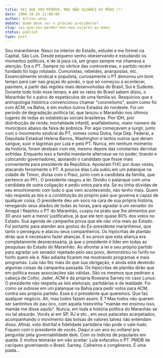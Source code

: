 ```yaml
---
title: SEI QUE VOU PERDER, MAS NÃO SUJAREI AS MÃOS !!!
date: 2006-10-26 21:00:00
author: milton.neto
debate: Quem deve ser o próximo presidente?
slug: sei-que-vou-perder-mas-nao-sujarei-as-maos
status: publish 
type: post
---
```


Sou maranhense. Nasci no interior do Estado, estudei e me formei na Capital, São Luís. Desde pequeno venho obeservando e estudando os momentos políticos, e de lá para cá, um grupo sempre me chamava a atenção. Era o PT. Sempre no vértice das controvérsias, o partido recém fundado foi logo rotulado. Comunistas, rebeldes, anarquistas, etc. Essencialmente sindical e populista, curiosamente o PT demorou um bom tempo para cair nas graças do povão, o que só começou a acontecer, pasmem, a partir das regiões mais desenvolvidas do Brasil, Sul e Sudeste.
Durante todo todo esse tempo, e até os ratos do Brasil sabem disso, o Maranhão foi o palco de espetáculos de uma família só. Resquícios que a antropologia histórica convencionou chamar "coronelismo", assim como foi com ACM, na Bahia, e em muitos outros Estados do nordeste. Foi um período de degradação política tal, que lançou o Maranhão nos últimos lugares de todas as estatísticas sociais brasileiras. Pior IDH, pior distribuição de renda, mortalidade infantil, analfabetismo, maior número de municípios abaixo da faixa de pobreza.
Por aqui começavam a surgir, junto com o movimento sindical do PT, nomes como Dutra, hoje Dep. Federal, a Deputada Estadual Helena Barros, Washington e tantos outros que deram sangue, suor e lágrimas por Lula e pelo PT. Nunca, em nenhum momento da história, foram desleais com ele, mesmo depois das constantes derrotas sofridas. Enquanto isso a família mandante alternava-se no poder, tirando e colocando governadores, apoiando o candidato que fosse mais conveniente para presidente da República. Apoiaram FHC por duas vezes, atacando ferozmente o PT.
A poucos dias Lula subiu em um palanque na cidade de Timon, divisa com o Piauí, junto com a candidata da família, que pertence ao PFL.
O presidente rasgou a lei. Dividiu o palanque com uma candidata de outra coligação e pediu votos para ela. Se eu tinha dúvidas de seu envolvimento com tudo o que vem acontecendo, não tenho mais. Quem não respeita as leis e a constituição do próprio país que governa é capaz de qualquer coisa. 
O presidente deu um soco na cara de sua própria história, renegando seus aliados de todas as horas, para agradar a um senador do Amapá ! Rejeitou o PT do Maranhão, cuspiu no prato que lhe alimentos por 30 anos sem a menor justificativa, já que ele tem quase 80% dos votos no Estado. Sua agenda de campanha prova que ele não viria mais ao Estado. Foi portanto para atender aos gostos do Ex-presidente maranhense, que tanto o perseguiu e atacou seus companheiros.
Os hipócritas de plantão dirão que é necessário fazer alianças. E eu provo que esta aliança era completamente desnecessária, já que o presidente é líder em todas as pesquisas do Estado do Maranhão. Ao afrontar a lei e seu próprio partido para agradar um senador rejeitado pelo seu povo, demonstrou no funfo no funfo quem ele é. Não adianta ficarem me mostrando programas e mais programas. Lula não fez mais do que sua obrigação, e ainda está devendo algumas coisas da campanha passada.
Os hipócritas de plantão dirão que em política essas associações são válidas. São os mesmos que pediram a cabeça de Collor, Jader, ACM e da própria Roseana Sarney no caso Lunus. O presidente não respeita as leis eleitorais, partidárias e de lealdade. Foi como se subisse em um palanque na Bahia para pedir votos para ACM, contra seu próprio partido.
Esse é o presidente que queremos. Que faz qualquer negócio. Ah, mas todos fazem assim. É ? Mas todos não querem ser santinhos do pau ôco, com aquela historinha "mamãe me ensinou isso, mamãe me disse aquilo". Nunca, em toda a história política do Maranhão se viu tal absurdo. Vocês aí em SP, RJ e etc., em seus palacetes acarpetados, acompanhando o movimento das bolsas de valores talvez não entendam disso. Afinal, voto distrital e fidelidade partidária não pode o vale-tudo.
Fiquem com o presidente de vocês. Daqui a um ano eu voltarei pra perguntar pela governabilidade dele. Com os índices de populares em queda. E muitos teimarão em não aceitar: Lula esfacelou o PT. PMDB de caciques governando o Brasil. Sarney, Calheiros e congêneres. É uma piada...
